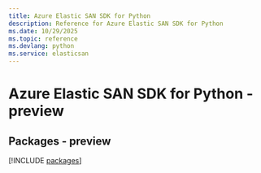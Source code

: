 ```yaml
---
title: Azure Elastic SAN SDK for Python
description: Reference for Azure Elastic SAN SDK for Python
ms.date: 10/29/2025
ms.topic: reference
ms.devlang: python
ms.service: elasticsan
---
```

# Azure Elastic SAN SDK for Python - preview
## Packages - preview
[!INCLUDE [packages](elastic-san-index.md)]